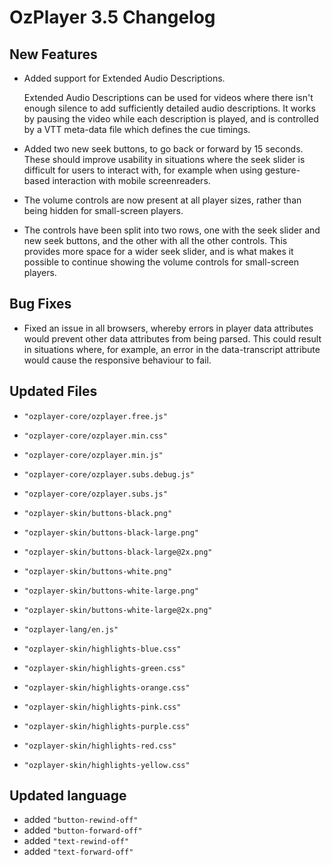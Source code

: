 # OzPlayer 3.5 Changelog

## New Features

* Added support for Extended Audio Descriptions.

  Extended Audio Descriptions can be used for videos where there isn't enough silence to add sufficiently detailed audio descriptions. It works by pausing the video while each description is played, and is controlled by a VTT meta-data file which defines the cue timings.

* Added two new seek buttons, to go back or forward by 15 seconds. These should improve usability in situations where the seek slider is difficult for users to interact with, for example when using gesture-based interaction with mobile screenreaders.

* The volume controls are now present at all player sizes, rather than being hidden for small-screen players.

* The controls have been split into two rows, one with the seek slider and new seek buttons, and the other with all the other controls. This provides more space for a wider seek slider, and is what makes it possible to continue showing the volume controls for small-screen players.

## Bug Fixes

* Fixed an issue in all browsers, whereby errors in player data attributes would prevent other data attributes from being parsed. This could result in situations where, for example, an error in the data-transcript attribute would cause the responsive behaviour to fail.

## Updated Files

* `"ozplayer-core/ozplayer.free.js"`
* `"ozplayer-core/ozplayer.min.css"`
* `"ozplayer-core/ozplayer.min.js"`
* `"ozplayer-core/ozplayer.subs.debug.js"`
* `"ozplayer-core/ozplayer.subs.js"`

* `"ozplayer-skin/buttons-black.png"`
* `"ozplayer-skin/buttons-black-large.png"`
* `"ozplayer-skin/buttons-black-large@2x.png"`
* `"ozplayer-skin/buttons-white.png"`
* `"ozplayer-skin/buttons-white-large.png"`
* `"ozplayer-skin/buttons-white-large@2x.png"`

* `"ozplayer-lang/en.js"`

* `"ozplayer-skin/highlights-blue.css"`
* `"ozplayer-skin/highlights-green.css"`
* `"ozplayer-skin/highlights-orange.css"`
* `"ozplayer-skin/highlights-pink.css"`
* `"ozplayer-skin/highlights-purple.css"`
* `"ozplayer-skin/highlights-red.css"`
* `"ozplayer-skin/highlights-yellow.css"`

## Updated language

* added `"button-rewind-off"`
* added `"button-forward-off"`
* added `"text-rewind-off"`
* added `"text-forward-off"`


